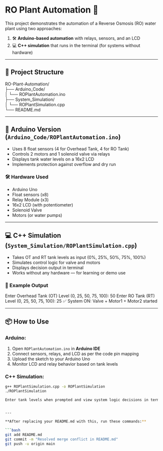 # RO Plant Automation 🚰

This project demonstrates the automation of a Reverse Osmosis (RO) water plant using two approaches:

1. 🛠️ **Arduino-based automation** with relays, sensors, and an LCD  
2. 💻 **C++ simulation** that runs in the terminal (for systems without hardware)

---

## 📁 Project Structure

RO-Plant-Automation/  
├── Arduino_Code/  
│ └── ROPlantAutomation.ino  
├── System_Simulation/  
│ └── ROPlantSimulation.cpp  
└── README.md

---

## 🔌 Arduino Version (`Arduino_Code/ROPlantAutomation.ino`)

- Uses 8 float sensors (4 for Overhead Tank, 4 for RO Tank)  
- Controls 2 motors and 1 solenoid valve via relays  
- Displays tank water levels on a 16x2 LCD  
- Implements protection against overflow and dry run

### 🛠 Hardware Used  
- Arduino Uno  
- Float sensors (x8)  
- Relay Module (x3)  
- 16x2 LCD (with potentiometer)  
- Solenoid Valve  
- Motors (or water pumps)

---

## 💻 C++ Simulation (`System_Simulation/ROPlantSimulation.cpp`)

- Takes OT and RT tank levels as input (0%, 25%, 50%, 75%, 100%)  
- Simulates control logic for valve and motors  
- Displays decision output in terminal  
- Works without any hardware — for learning or demo use

### 💬 Example Output

Enter Overhead Tank (OT) Level (0, 25, 50, 75, 100): 50
Enter RO Tank (RT) Level (0, 25, 50, 75, 100): 25
✅ System ON: Valve + Motor1 + Motor2 started


---

## 📦 How to Use

### Arduino:  
1. Open `ROPlantAutomation.ino` in **Arduino IDE**  
2. Connect sensors, relays, and LCD as per the code pin mapping  
3. Upload the sketch to your Arduino Uno  
4. Monitor LCD and relay behavior based on tank levels

### C++ Simulation:

```bash
g++ ROPlantSimulation.cpp -o ROPlantSimulation  
./ROPlantSimulation

Enter tank levels when prompted and view system logic decisions in terminal


---

**After replacing your README.md with this, run these commands:**

```bash
git add README.md
git commit -m "Resolved merge conflict in README.md"
git push -u origin main

